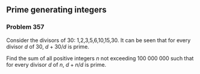 ﻿## Prime generating integers
### Problem 357

Consider the divisors of 30: 1,2,3,5,6,10,15,30. It can be seen that for every divisor $d$ of 30, $d+30/d$ is prime.

Find the sum of all positive integers $n$ not exceeding 100 000 000 such that for every divisor $d$ of $n$, $d+n/d$ is prime.
